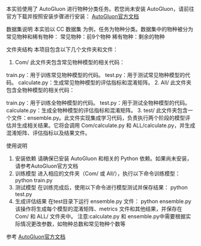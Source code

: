 本实验使用了 AutoGluon 进行物种分类任务。若您尚未安装 AutoGluon，请前往官方下载并按照安装步骤进行安装：
[AutoGluon官方文档](https://auto.gluon.ai/stable/index.html)

数据集说明
本实验以 CC 数据集 为例，任务为物种分类。数据集中的物种被分为常见物种和稀有物种：
常见物种：前9个物种
稀有物种：剩余的物种

文件夹结构
本项目包含以下几个文件夹和文件：
1. Com/
此文件夹包含常见物种模型的相关代码：

train.py：用于训练常见物种模型的代码。
test.py：用于测试常见物种模型的代码。
calculate.py：生成常见物种模型的评估指标和混淆矩阵。
2. All/
此文件夹包含全物种模型的相关代码：

train.py：用于训练全物种模型的代码。
test.py：用于测试全物种模型的代码。
calculate.py：生成全物种模型的评估指标和混淆矩阵。
3. test/
此文件夹包含一个文件：ensemble.py。此文件实现集成学习代码，负责执行两个阶段的模型评估并生成相关结果。它将会调用 Com/calculate.py 和 ALL/calculate.py，并生成混淆矩阵、评估指标以及结果文件。


使用说明
1. 安装依赖
请确保已安装 AutoGluon 和相关的 Python 依赖。如果尚未安装，请参考AutoGluon官方文档
2. 训练模型
进入相应的文件夹（Com/ 或 All/），执行以下命令训练模型：
python train.py
3. 测试模型
在训练完成后，使用以下命令进行模型测试并保存结果：
python test.py
4. 生成评估结果
在test目录下运行 ensemble.py 文件：
python ensemble.py
该操作将生成每个模型的混淆矩阵、metrics 文件和其他结果，并保存在 Com/ 和 ALL/ 文件夹中。
注意:calculate.py 和 ensemble.py中需要根据实际情况更改参数，如物种总数和常见物种个数等

参考
[AutoGluon官方文档](https://auto.gluon.ai/stable/index.html)
